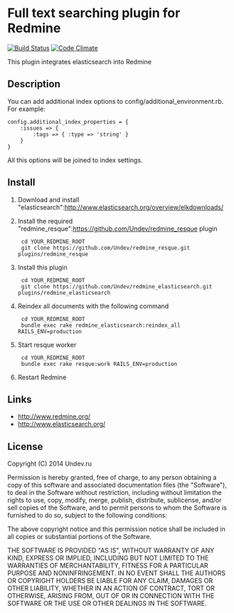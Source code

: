# Full text searching plugin for Redmine

[![Build Status](https://travis-ci.org/Undev/redmine_elasticsearch.png?branch=master)](https://travis-ci.org/Undev/redmine_elasticsearch)
[![Code Climate](https://codeclimate.com/github/Undev/redmine_elasticsearch.png)](https://codeclimate.com/github/Undev/redmine_elasticsearch)

This plugin integrates elasticsearch into Redmine

## Description

You can add additional index options to config/additional_environment.rb.
For example:

    config.additional_index_properties = {
        :issues => {
            :tags => { :type => 'string' }
        }
    }

All this options will be joined to index settings.

## Install


1. Download and install "elasticsearch":http://www.elasticsearch.org/overview/elkdownloads/
2. Install the required "redmine_resque":https://github.com/Undev/redmine_resque plugin

        cd YOUR_REDMINE_ROOT
        git clone https://github.com/Undev/redmine_resque.git plugins/redmine_resque

3. Install this plugin

        cd YOUR_REDMINE_ROOT
        git clone https://github.com/Undev/redmine_elasticsearch.git plugins/redmine_elasticsearch

4. Reindex all documents with the following command

        cd YOUR_REDMINE_ROOT
        bundle exec rake redmine_elasticsearch:reindex_all RAILS_ENV=production

5. Start resque worker

        cd YOUR_REDMINE_ROOT
        bundle exec rake resque:work RAILS_ENV=production

6. Restart Redmine

## Links

- http://www.redmine.org/
- http://www.elasticsearch.org/

## License

Copyright (C) 2014 Undev.ru

Permission is hereby granted, free of charge, to any person obtaining a copy of this software and associated documentation files (the "Software"), to deal in the Software without restriction, including without limitation the rights to use, copy, modify, merge, publish, distribute, sublicense, and/or sell copies of the Software, and to permit persons to whom the Software is furnished to do so, subject to the following conditions:

The above copyright notice and this permission notice shall be included in all copies or substantial portions of the Software.

THE SOFTWARE IS PROVIDED "AS IS", WITHOUT WARRANTY OF ANY KIND, EXPRESS OR IMPLIED, INCLUDING BUT NOT LIMITED TO THE WARRANTIES OF MERCHANTABILITY, FITNESS FOR A PARTICULAR PURPOSE AND NONINFRINGEMENT. IN NO EVENT SHALL THE AUTHORS OR COPYRIGHT HOLDERS BE LIABLE FOR ANY CLAIM, DAMAGES OR OTHER LIABILITY, WHETHER IN AN ACTION OF CONTRACT, TORT OR OTHERWISE, ARISING FROM, OUT OF OR IN CONNECTION WITH THE SOFTWARE OR THE USE OR OTHER DEALINGS IN THE SOFTWARE.
